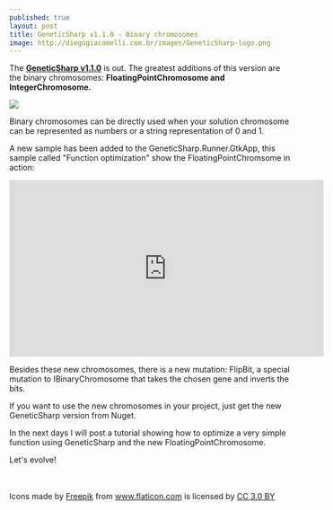 ```yaml
---
published: true
layout: post
title: GeneticSharp v1.1.0 - Binary chromosomes
image: http://diegogiacomelli.com.br/images/GeneticSharp-logo.png
---
```

The **[GeneticSharp v1.1.0](https://github.com/giacomelli/GeneticSharp)** is out. The greatest additions of this version are the binary chromosomes: **FloatingPointChromosome and IntegerChromosome.**

![](../images/GeneticSharp-logo.png)

Binary chromosomes can be directly used when your solution chromosome can be represented as numbers or a string representation of 0 and 1.

A new sample has been added to the GeneticSharp.Runner.GtkApp, this sample called "Function optimization" show the FloatingPointChromsome in action:

<iframe width="560" height="315" src="https://www.youtube.com/embed/Q62tGjEDsYM" frameborder="0" allowfullscreen></iframe>

Besides these new chromosomes, there is a new mutation: FlipBit, a special mutation to IBinaryChromosome that takes the chosen gene and inverts the bits.
	
If you want to use the new chromosomes in your project, just get the new GeneticSharp version from Nuget.

In the next days I will post a tutorial showing how to optimize a very simple function using GeneticSharp and the new FloatingPointChromosome.

Let's evolve!
<br><br><br>


<div>Icons made by <a href="http://www.freepik.com" title="Freepik">Freepik</a> from <a href="http://www.flaticon.com" title="Flaticon">www.flaticon.com</a> is licensed by <a href="http://creativecommons.org/licenses/by/3.0/" title="Creative Commons BY 3.0" target="_blank">CC 3.0 BY</a></div>
